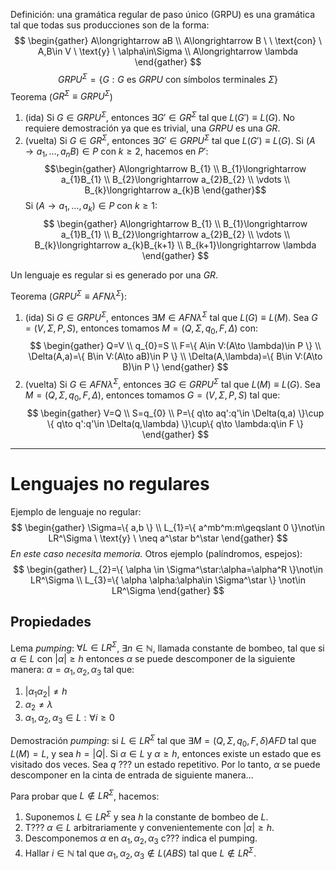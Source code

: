 Definición: una gramática regular de paso único (GRPU) es una gramática tal que todas sus producciones son de la forma:
$$
\begin{gather}
A\longrightarrow aB \\
A\longrightarrow B \ \ \text{con} \ A,B\in V \ \text{y} \ \alpha\in\Sigma \\
A\longrightarrow \lambda
\end{gather}
$$
$$
GRPU^\Sigma=\{ G:G \ \text{es} \ GRPU \ \text{con símbolos terminales} \ \Sigma \}
$$
Teorema ($GR^\Sigma\equiv GRPU^\Sigma$)
1. (ida) Si $G\in GRPU^\Sigma$, entonces $\exists G'\in GR^\Sigma$ tal que $L(G')\equiv L(G)$.
	No requiere demostración ya que es trivial, una $GRPU$ es una $GR$.
2. (vuelta) Si $G\in GR^\Sigma$, entonces $\exists G'\in GRPU^\Sigma$ tal que $L(G')\equiv L(G)$.
	Si $(A\longrightarrow a_{1},\dots,a_{n}B)\in P$ con $k\geqslant 2$, hacemos en $P'$:
	$$\begin{gather}
	A\longrightarrow B_{1} \\
	B_{1}\longrightarrow a_{1}B_{1} \\
	B_{2}\longrightarrow a_{2}B_{2} \\
	\vdots \\
	B_{k}\longrightarrow a_{k}B
	\end{gather}$$
	Si $(A\longrightarrow a_{1},\dots,a_{k})\in P$ con $k\geqslant 1$:
	$$
\begin{gather}
A\longrightarrow B_{1} \\
B_{1}\longrightarrow a_{1}B_{1} \\
B_{2}\longrightarrow a_{2}B_{2} \\
\vdots \\
B_{k}\longrightarrow a_{k}B_{k+1} \\
B_{k+1}\longrightarrow \lambda
\end{gather}
	$$

Un lenguaje es regular si es generado por una $GR$.

Teorema ($GRPU^\Sigma\equiv AFN\lambda^\Sigma$):
1. (ida) Si $G\in GRPU^\Sigma$, entonces $\exists M\in AFN\lambda^\Sigma$ tal que $L(G)\equiv L(M)$.
	Sea $G=(V,\Sigma,P,S)$, entonces tomamos $M=(Q,\Sigma,q_{0},F,\Delta)$ con:
	$$
	\begin{gather}
Q=V \\
q_{0}=S \\
F=\{ A\in V:(A\to \lambda)\in P \} \\
\Delta(A,a)=\{ B\in V:(A\to aB)\in P \} \\
\Delta(A,\lambda)=\{ B\in V:(A\to B)\in P \}
\end{gather}
	$$
2. (vuelta) Si $G\in AFN\lambda^\Sigma$, entonces $\exists G\in GRPU^\Sigma$ tal que $L(M)\equiv L(G)$.
	Sea $M=(Q,\Sigma,q_{0},F,\Delta)$, entonces tomamos $G=(V,\Sigma,P,S)$ tal que:
	$$
	\begin{gather}
V=Q \\
S=q_{0} \\
P=\{ q\to aq':q'\in \Delta(q,a) \}\cup \{ q\to q':q'\in \Delta(q,\lambda) \}\cup\{ q\to \lambda:q\in F \}
\end{gather}
	$$

---
# Lenguajes no regulares

Ejemplo de lenguaje no regular:
$$
\begin{gather}
\Sigma=\{ a,b \} \\
L_{1}=\{ a^mb^m:m\geqslant 0 \}\not\in LR^\Sigma \ \text{y} \ \neq a^\star b^\star
\end{gather}
$$
*En este caso necesita memoria.*
Otros ejemplo (palíndromos, espejos):
$$
\begin{gather}
L_{2}=\{ \alpha \in \Sigma^\star:\alpha=\alpha^R \}\not\in LR^\Sigma \\
L_{3}=\{ \alpha \alpha:\alpha\in \Sigma^\star \} \not\in LR^\Sigma
\end{gather}
$$
## Propiedades
Lema *pumping*: $\forall L\in LR^\Sigma$, $\exists n\in \mathbb{N}$, llamada constante de bombeo, tal que si $\alpha\in L$ con $|\alpha|\geqslant h$ entonces $\alpha$ se puede descomponer de la siguiente manera: $\alpha=\alpha_{1},\alpha_{2},\alpha_{3}$ tal que:
1. $|\alpha_{1}\alpha_{2}|\neq h$
2. $\alpha_{2}\neq \lambda$
3. $\alpha_{1},\alpha_{2},\alpha_{3}\in L:\forall i \geqslant 0$

Demostración *pumping*: si $L\in LR^\Sigma$ tal que $\exists M=(Q,\Sigma,q_{0},F,\delta)AFD$ tal que $L(M)=L$, y sea $h=|Q|$. Si $\alpha\in L$ y $\alpha\geqslant h$, entonces existe un estado que es visitado dos veces. Sea $q$ ??? un estado repetitivo. Por lo tanto, $\alpha$ se puede descomponer en la cinta de entrada de siguiente manera...


Para probar que $L\not\in LR^\Sigma$, hacemos:
1. Suponemos $L\in LR^\Sigma$ y sea $h$ la constante de bombeo de $L$.
2. T??? $\alpha\in L$ arbitrariamente y convenientemente con $|\alpha|\geqslant h$.
3. Descomponemos $\alpha$ en $\alpha_{1},\alpha_{2},\alpha_{3}$ c??? indica el pumping.
4. Hallar $i\in\mathbb{N}$ tal que $\alpha_{1},\alpha_{2},\alpha_{3}\not\in L(ABS)$ tal que $L\not\in LR^\Sigma$.